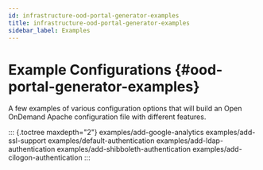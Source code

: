 ```yaml
---
id: infrastructure-ood-portal-generator-examples
title: infrastructure-ood-portal-generator-examples
sidebar_label: Examples
---
```

Example Configurations {#ood-portal-generator-examples}
======================

A few examples of various configuration options that will build an Open
OnDemand Apache configuration file with different features.

::: {.toctree maxdepth="2"}
examples/add-google-analytics examples/add-ssl-support
examples/default-authentication examples/add-ldap-authentication
examples/add-shibboleth-authentication
examples/add-cilogon-authentication
:::
